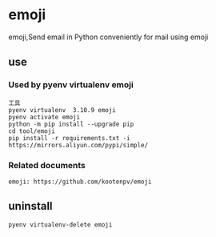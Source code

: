 # emoji

emoji,Send email in Python conveniently for mail using emoji

## use

### Used by pyenv virtualenv emoji

    工具
    pyenv virtualenv  3.10.9 emoji
    pyenv activate emoji
    python -m pip install --upgrade pip
    cd tool/emoji
    pip install -r requirements.txt -i https://mirrors.aliyun.com/pypi/simple/

### Related documents

    emoji: https://github.com/kootenpv/emoji

## uninstall

    pyenv virtualenv-delete emoji
